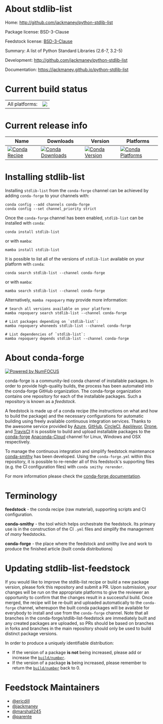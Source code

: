 About stdlib-list
=================

Home: http://github.com/jackmaney/python-stdlib-list

Package license: BSD-3-Clause

Feedstock license: [BSD-3-Clause](https://github.com/conda-forge/stdlib-list-feedstock/blob/master/LICENSE.txt)

Summary: A list of Python Standard Libraries (2.6-7, 3.2-5)

Development: http://github.com/jackmaney/python-stdlib-list

Documentation: https://jackmaney.github.io/python-stdlib-list

Current build status
====================


<table><tr><td>All platforms:</td>
    <td>
      <a href="https://dev.azure.com/conda-forge/feedstock-builds/_build/latest?definitionId=1968&branchName=master">
        <img src="https://dev.azure.com/conda-forge/feedstock-builds/_apis/build/status/stdlib-list-feedstock?branchName=master">
      </a>
    </td>
  </tr>
</table>

Current release info
====================

| Name | Downloads | Version | Platforms |
| --- | --- | --- | --- |
| [![Conda Recipe](https://img.shields.io/badge/recipe-stdlib--list-green.svg)](https://anaconda.org/conda-forge/stdlib-list) | [![Conda Downloads](https://img.shields.io/conda/dn/conda-forge/stdlib-list.svg)](https://anaconda.org/conda-forge/stdlib-list) | [![Conda Version](https://img.shields.io/conda/vn/conda-forge/stdlib-list.svg)](https://anaconda.org/conda-forge/stdlib-list) | [![Conda Platforms](https://img.shields.io/conda/pn/conda-forge/stdlib-list.svg)](https://anaconda.org/conda-forge/stdlib-list) |

Installing stdlib-list
======================

Installing `stdlib-list` from the `conda-forge` channel can be achieved by adding `conda-forge` to your channels with:

```
conda config --add channels conda-forge
conda config --set channel_priority strict
```

Once the `conda-forge` channel has been enabled, `stdlib-list` can be installed with `conda`:

```
conda install stdlib-list
```

or with `mamba`:

```
mamba install stdlib-list
```

It is possible to list all of the versions of `stdlib-list` available on your platform with `conda`:

```
conda search stdlib-list --channel conda-forge
```

or with `mamba`:

```
mamba search stdlib-list --channel conda-forge
```

Alternatively, `mamba repoquery` may provide more information:

```
# Search all versions available on your platform:
mamba repoquery search stdlib-list --channel conda-forge

# List packages depending on `stdlib-list`:
mamba repoquery whoneeds stdlib-list --channel conda-forge

# List dependencies of `stdlib-list`:
mamba repoquery depends stdlib-list --channel conda-forge
```


About conda-forge
=================

[![Powered by
NumFOCUS](https://img.shields.io/badge/powered%20by-NumFOCUS-orange.svg?style=flat&colorA=E1523D&colorB=007D8A)](https://numfocus.org)

conda-forge is a community-led conda channel of installable packages.
In order to provide high-quality builds, the process has been automated into the
conda-forge GitHub organization. The conda-forge organization contains one repository
for each of the installable packages. Such a repository is known as a *feedstock*.

A feedstock is made up of a conda recipe (the instructions on what and how to build
the package) and the necessary configurations for automatic building using freely
available continuous integration services. Thanks to the awesome service provided by
[Azure](https://azure.microsoft.com/en-us/services/devops/), [GitHub](https://github.com/),
[CircleCI](https://circleci.com/), [AppVeyor](https://www.appveyor.com/),
[Drone](https://cloud.drone.io/welcome), and [TravisCI](https://travis-ci.com/)
it is possible to build and upload installable packages to the
[conda-forge](https://anaconda.org/conda-forge) [Anaconda-Cloud](https://anaconda.org/)
channel for Linux, Windows and OSX respectively.

To manage the continuous integration and simplify feedstock maintenance
[conda-smithy](https://github.com/conda-forge/conda-smithy) has been developed.
Using the ``conda-forge.yml`` within this repository, it is possible to re-render all of
this feedstock's supporting files (e.g. the CI configuration files) with ``conda smithy rerender``.

For more information please check the [conda-forge documentation](https://conda-forge.org/docs/).

Terminology
===========

**feedstock** - the conda recipe (raw material), supporting scripts and CI configuration.

**conda-smithy** - the tool which helps orchestrate the feedstock.
                   Its primary use is in the construction of the CI ``.yml`` files
                   and simplify the management of *many* feedstocks.

**conda-forge** - the place where the feedstock and smithy live and work to
                  produce the finished article (built conda distributions)


Updating stdlib-list-feedstock
==============================

If you would like to improve the stdlib-list recipe or build a new
package version, please fork this repository and submit a PR. Upon submission,
your changes will be run on the appropriate platforms to give the reviewer an
opportunity to confirm that the changes result in a successful build. Once
merged, the recipe will be re-built and uploaded automatically to the
`conda-forge` channel, whereupon the built conda packages will be available for
everybody to install and use from the `conda-forge` channel.
Note that all branches in the conda-forge/stdlib-list-feedstock are
immediately built and any created packages are uploaded, so PRs should be based
on branches in forks and branches in the main repository should only be used to
build distinct package versions.

In order to produce a uniquely identifiable distribution:
 * If the version of a package **is not** being increased, please add or increase
   the [``build/number``](https://docs.conda.io/projects/conda-build/en/latest/resources/define-metadata.html#build-number-and-string).
 * If the version of a package **is** being increased, please remember to return
   the [``build/number``](https://docs.conda.io/projects/conda-build/en/latest/resources/define-metadata.html#build-number-and-string)
   back to 0.

Feedstock Maintainers
=====================

* [@ericdill](https://github.com/ericdill/)
* [@jackmaney](https://github.com/jackmaney/)
* [@marshall245](https://github.com/marshall245/)
* [@parente](https://github.com/parente/)

